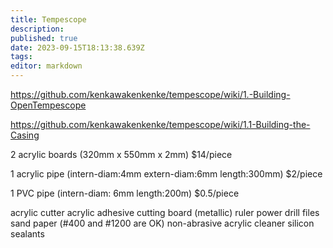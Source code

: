 ```yaml
---
title: Tempescope
description: 
published: true
date: 2023-09-15T18:13:38.639Z
tags: 
editor: markdown
---
```


https://github.com/kenkawakenkenke/tempescope/wiki/1.-Building-OpenTempescope

https://github.com/kenkawakenkenke/tempescope/wiki/1.1-Building-the-Casing

2 acrylic boards (320mm x 550mm x 2mm) $14/piece

1 acrylic pipe (intern-diam:4mm extern-diam:6mm length:300mm) $2/piece

1 PVC pipe (intern-diam: 6mm length:200m) $0.5/piece

acrylic cutter
acrylic adhesive
cutting board
(metallic) ruler
power drill
files
sand paper (#400 and #1200 are OK)
non-abrasive acrylic cleaner
silicon sealants